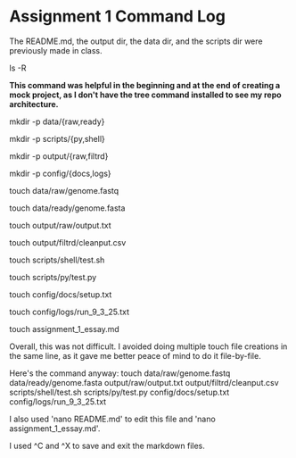 # Assignment 1 Command Log

The README.md, the output dir, the data dir, and the scripts dir were previously made in class.

ls -R

 **This command was helpful in the beginning and at the end of creating a mock project, as I don't have the tree command installed to see my repo architecture.**

mkdir -p data/{raw,ready}

mkdir -p scripts/{py,shell}

mkdir -p output/{raw,filtrd}  

mkdir -p config/{docs,logs}

touch data/raw/genome.fastq

touch data/ready/genome.fasta

touch output/raw/output.txt

touch output/filtrd/cleanput.csv

touch scripts/shell/test.sh

touch scripts/py/test.py

touch config/docs/setup.txt

touch config/logs/run_9_3_25.txt

touch assignment_1_essay.md

Overall, this was not difficult. I avoided doing multiple touch file creations in the same line, as it gave me better peace of mind to do it file-by-file.

Here's the command anyway: touch data/raw/genome.fastq data/ready/genome.fasta output/raw/output.txt output/filtrd/cleanput.csv scripts/shell/test.sh scripts/py/test.py config/docs/setup.txt config/logs/run_9_3_25.txt

I also used 'nano README.md' to edit this file and 'nano assignment_1_essay.md'.

I used ^C and ^X to save and exit the markdown files. 

